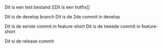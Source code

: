 Dit is een test bestand [[Dit is een hotfix]]

Dit is de develop branch
Dit is de 2de commit in develop

Dit is de eerste commit in feature-short
Dit is de tweede commit in feature-short

Dit si de release commit
